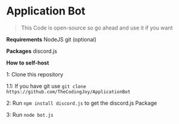 # Application Bot

> This Code is open-source so go ahead and use it if you want


**Requirements**
NodeJS 
git (optional) 

**Packages**
discord.js 

**How to self-host**

1: Clone this repository

1.1: If you have git use ``git clone https://github.com/TheCodingJoy/ApplicationBot`` 

2: Run ``npm install discord.js`` to get the discord.js Package 

3: Run ``node bot.js`` 
